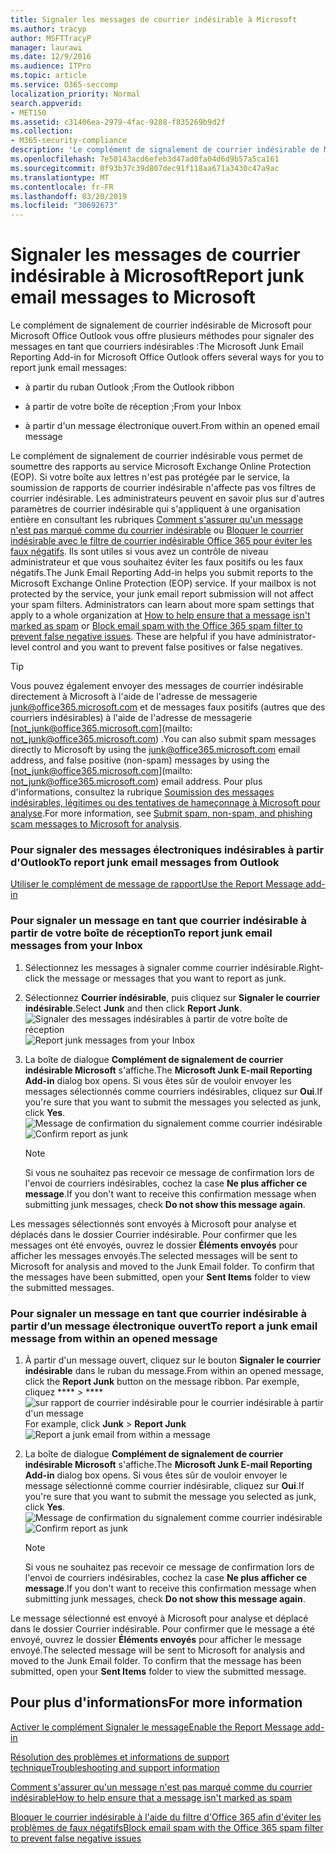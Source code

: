 ```yaml
---
title: Signaler les messages de courrier indésirable à Microsoft
ms.author: tracyp
author: MSFTTracyP
manager: laurawi
ms.date: 12/9/2016
ms.audience: ITPro
ms.topic: article
ms.service: O365-seccomp
localization_priority: Normal
search.appverid:
- MET150
ms.assetid: c31406ea-2979-4fac-9288-f835269b9d2f
ms.collection:
- M365-security-compliance
description: 'Le complément de signalement de courrier indésirable de Microsoft pour Microsoft Office Outlook vous offre plusieurs méthodes pour signaler des messages en tant que courriers indésirables :'
ms.openlocfilehash: 7e50143acd6efeb3d47ad0fa04d6d9b57a5ca161
ms.sourcegitcommit: 0f93b37c39d807dec91f118aa671a3430c47a9ac
ms.translationtype: MT
ms.contentlocale: fr-FR
ms.lasthandoff: 03/20/2019
ms.locfileid: "30692673"
---
```

# <a name="report-junk-email-messages-to-microsoft"></a><span data-ttu-id="24071-103">Signaler les messages de courrier indésirable à Microsoft</span><span class="sxs-lookup"><span data-stu-id="24071-103">Report junk email messages to Microsoft</span></span>

<span data-ttu-id="24071-104">Le complément de signalement de courrier indésirable de Microsoft pour Microsoft Office Outlook vous offre plusieurs méthodes pour signaler des messages en tant que courriers indésirables :</span><span class="sxs-lookup"><span data-stu-id="24071-104">The Microsoft Junk Email Reporting Add-in for Microsoft Office Outlook offers several ways for you to report junk email messages:</span></span>
  
- <span data-ttu-id="24071-105">à partir du ruban Outlook ;</span><span class="sxs-lookup"><span data-stu-id="24071-105">From the Outlook ribbon</span></span>
    
- <span data-ttu-id="24071-106">à partir de votre boîte de réception ;</span><span class="sxs-lookup"><span data-stu-id="24071-106">From your Inbox</span></span>
    
- <span data-ttu-id="24071-107">à partir d'un message électronique ouvert.</span><span class="sxs-lookup"><span data-stu-id="24071-107">From within an opened email message</span></span>
    
<span data-ttu-id="24071-p101">Le complément de signalement de courrier indésirable vous permet de soumettre des rapports au service Microsoft Exchange Online Protection (EOP). Si votre boîte aux lettres n'est pas protégée par le service, la soumission de rapports de courrier indésirable n'affecte pas vos filtres de courrier indésirable. Les administrateurs peuvent en savoir plus sur d'autres paramètres de courrier indésirable qui s'appliquent à une organisation entière en consultant les rubriques [Comment s'assurer qu'un message n'est pas marqué comme du courrier indésirable](https://go.microsoft.com/fwlink/p/?LinkId=534224) ou [Bloquer le courrier indésirable avec le filtre de courrier indésirable Office 365 pour éviter les faux négatifs](https://go.microsoft.com/fwlink/p/?LinkId=534225). Ils sont utiles si vous avez un contrôle de niveau administrateur et que vous souhaitez éviter les faux positifs ou les faux négatifs.</span><span class="sxs-lookup"><span data-stu-id="24071-p101">The Junk Email Reporting Add-in helps you submit reports to the Microsoft Exchange Online Protection (EOP) service. If your mailbox is not protected by the service, your junk email report submission will not affect your spam filters. Administrators can learn about more spam settings that apply to a whole organization at [How to help ensure that a message isn't marked as spam](https://go.microsoft.com/fwlink/p/?LinkId=534224) or [Block email spam with the Office 365 spam filter to prevent false negative issues](https://go.microsoft.com/fwlink/p/?LinkId=534225). These are helpful if you have administrator-level control and you want to prevent false positives or false negatives.</span></span>
  
> [!TIP]
> <span data-ttu-id="24071-112">Vous pouvez également envoyer des messages de courrier indésirable directement à Microsoft à l'aide de l'adresse de messagerie [junk@office365.microsoft.com](mailto:junk@office365.microsoft.com) et de messages faux positifs (autres que des courriers indésirables) à l'aide de l'adresse de messagerie [not_junk@office365.microsoft.com](mailto: not_junk@office365.microsoft.com) .</span><span class="sxs-lookup"><span data-stu-id="24071-112">You can also submit spam messages directly to Microsoft by using the [junk@office365.microsoft.com](mailto:junk@office365.microsoft.com) email address, and false positive (non-spam) messages by using the [not_junk@office365.microsoft.com](mailto: not_junk@office365.microsoft.com) email address.</span></span> <span data-ttu-id="24071-113">Pour plus d'informations, consultez la rubrique [Soumission des messages indésirables, légitimes ou des tentatives de hameçonnage à Microsoft pour analyse](submit-spam-non-spam-and-phishing-scam-messages-to-microsoft-for-analysis.md).</span><span class="sxs-lookup"><span data-stu-id="24071-113">For more information, see [Submit spam, non-spam, and phishing scam messages to Microsoft for analysis](submit-spam-non-spam-and-phishing-scam-messages-to-microsoft-for-analysis.md).</span></span> 
  
### <a name="to-report-junk-email-messages-from-outlook"></a><span data-ttu-id="24071-114">Pour signaler des messages électroniques indésirables à partir d'Outlook</span><span class="sxs-lookup"><span data-stu-id="24071-114">To report junk email messages from Outlook</span></span>

[<span data-ttu-id="24071-115">Utiliser le complément de message de rapport</span><span class="sxs-lookup"><span data-stu-id="24071-115">Use the Report Message add-in</span></span>](https://support.office.com/article/b5caa9f1-cdf3-4443-af8c-ff724ea719d2) 
  
### <a name="to-report-junk-email-messages-from-your-inbox"></a><span data-ttu-id="24071-116">Pour signaler un message en tant que courrier indésirable à partir de votre boîte de réception</span><span class="sxs-lookup"><span data-stu-id="24071-116">To report junk email messages from your Inbox</span></span>

1. <span data-ttu-id="24071-117">Sélectionnez les messages à signaler comme courrier indésirable.</span><span class="sxs-lookup"><span data-stu-id="24071-117">Right-click the message or messages that you want to report as junk.</span></span>
    
2. <span data-ttu-id="24071-118">Sélectionnez **Courrier indésirable**, puis cliquez sur **Signaler le courrier indésirable**.</span><span class="sxs-lookup"><span data-stu-id="24071-118">Select **Junk** and then click **Report Junk**.</span></span>
    <span data-ttu-id="24071-119">![Signaler des messages indésirables à partir de votre boîte de réception](media/EOP-Outlook-Junk-Reporting-Tool-3.jpg)</span><span class="sxs-lookup"><span data-stu-id="24071-119">![Report junk messages from your Inbox](media/EOP-Outlook-Junk-Reporting-Tool-3.jpg)</span></span>
  
3. <span data-ttu-id="24071-120">La boîte de dialogue **Complément de signalement de courrier indésirable Microsoft** s'affiche.</span><span class="sxs-lookup"><span data-stu-id="24071-120">The **Microsoft Junk E-mail Reporting Add-in** dialog box opens.</span></span> <span data-ttu-id="24071-121">Si vous êtes sûr de vouloir envoyer les messages sélectionnés comme courriers indésirables, cliquez sur **Oui**.</span><span class="sxs-lookup"><span data-stu-id="24071-121">If you're sure that you want to submit the messages you selected as junk, click **Yes**.</span></span>
    <span data-ttu-id="24071-122">![Message de confirmation du signalement comme courrier indésirable](media/EOP-Outlook-Junk-Reporting-Tool-2.jpg)</span><span class="sxs-lookup"><span data-stu-id="24071-122">![Confirm report as junk](media/EOP-Outlook-Junk-Reporting-Tool-2.jpg)</span></span>
  
    > [!NOTE]
    > <span data-ttu-id="24071-123">Si vous ne souhaitez pas recevoir ce message de confirmation lors de l'envoi de courriers indésirables, cochez la case **Ne plus afficher ce message**.</span><span class="sxs-lookup"><span data-stu-id="24071-123">If you don't want to receive this confirmation message when submitting junk messages, check **Do not show this message again**.</span></span> 
  
<span data-ttu-id="24071-p105">Les messages sélectionnés sont envoyés à Microsoft pour analyse et déplacés dans le dossier Courrier indésirable. Pour confirmer que les messages ont été envoyés, ouvrez le dossier **Éléments envoyés** pour afficher les messages envoyés.</span><span class="sxs-lookup"><span data-stu-id="24071-p105">The selected messages will be sent to Microsoft for analysis and moved to the Junk Email folder. To confirm that the messages have been submitted, open your **Sent Items** folder to view the submitted messages.</span></span> 
  
### <a name="to-report-a-junk-email-message-from-within-an-opened-message"></a><span data-ttu-id="24071-126">Pour signaler un message en tant que courrier indésirable à partir d’un message électronique ouvert</span><span class="sxs-lookup"><span data-stu-id="24071-126">To report a junk email message from within an opened message</span></span>

1. <span data-ttu-id="24071-127">À partir d'un message ouvert, cliquez sur le bouton **Signaler le courrier indésirable** dans le ruban du message.</span><span class="sxs-lookup"><span data-stu-id="24071-127">From within an opened message, click the **Report Junk** button on the message ribbon.</span></span> <span data-ttu-id="24071-128">Par exemple, cliquez \*\*\*\* \> \*\*\*\* ![sur rapport de courrier indésirable pour le courrier indésirable à partir d'un message](media/EOP-Outlook-Junk-Reporting-Tool-4.jpg)</span><span class="sxs-lookup"><span data-stu-id="24071-128">For example, click **Junk** \> **Report Junk** ![Report a junk email from within a message](media/EOP-Outlook-Junk-Reporting-Tool-4.jpg)</span></span>
  
2. <span data-ttu-id="24071-129">La boîte de dialogue **Complément de signalement de courrier indésirable Microsoft** s'affiche.</span><span class="sxs-lookup"><span data-stu-id="24071-129">The **Microsoft Junk E-mail Reporting Add-in** dialog box opens.</span></span> <span data-ttu-id="24071-130">Si vous êtes sûr de vouloir envoyer le message sélectionné comme courrier indésirable, cliquez sur **Oui**.</span><span class="sxs-lookup"><span data-stu-id="24071-130">If you're sure that you want to submit the message you selected as junk, click **Yes**.</span></span>
    <span data-ttu-id="24071-131">![Message de confirmation du signalement comme courrier indésirable](media/EOP-Outlook-Junk-Reporting-Tool-2.jpg)</span><span class="sxs-lookup"><span data-stu-id="24071-131">![Confirm report as junk](media/EOP-Outlook-Junk-Reporting-Tool-2.jpg)</span></span>
  
    > [!NOTE]
    > <span data-ttu-id="24071-132">Si vous ne souhaitez pas recevoir ce message de confirmation lors de l'envoi de courriers indésirables, cochez la case **Ne plus afficher ce message**.</span><span class="sxs-lookup"><span data-stu-id="24071-132">If you don't want to receive this confirmation message when submitting junk messages, check **Do not show this message again**.</span></span> 
  
<span data-ttu-id="24071-p108">Le message sélectionné est envoyé à Microsoft pour analyse et déplacé dans le dossier Courrier indésirable. Pour confirmer que le message a été envoyé, ouvrez le dossier **Éléments envoyés** pour afficher le message envoyé.</span><span class="sxs-lookup"><span data-stu-id="24071-p108">The selected message will be sent to Microsoft for analysis and moved to the Junk Email folder. To confirm that the message has been submitted, open your **Sent Items** folder to view the submitted message.</span></span> 
  
## <a name="for-more-information"></a><span data-ttu-id="24071-135">Pour plus d'informations</span><span class="sxs-lookup"><span data-stu-id="24071-135">For more information</span></span>

[<span data-ttu-id="24071-136">Activer le complément Signaler le message</span><span class="sxs-lookup"><span data-stu-id="24071-136">Enable the Report Message add-in</span></span>](https://support.office.com/article/4250c4bc-6102-420b-9e0a-a95064837676)
  
[<span data-ttu-id="24071-137">Résolution des problèmes et informations de support technique</span><span class="sxs-lookup"><span data-stu-id="24071-137">Troubleshooting and support information</span></span>](troubleshooting-and-support-information.md)
  
[<span data-ttu-id="24071-138">Comment s'assurer qu'un message n'est pas marqué comme du courrier indésirable</span><span class="sxs-lookup"><span data-stu-id="24071-138">How to help ensure that a message isn't marked as spam</span></span>](https://go.microsoft.com/fwlink/p/?LinkId=534224)
  
[<span data-ttu-id="24071-139">Bloquer le courrier indésirable à l'aide du filtre d'Office 365 afin d'éviter les problèmes de faux négatifs</span><span class="sxs-lookup"><span data-stu-id="24071-139">Block email spam with the Office 365 spam filter to prevent false negative issues</span></span>](https://go.microsoft.com/fwlink/p/?LinkId=534225)
  

